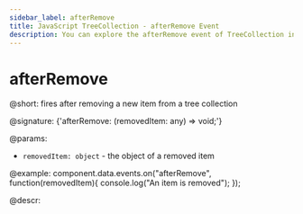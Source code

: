 ```yaml
---
sidebar_label: afterRemove
title: JavaScript TreeCollection - afterRemove Event 
description: You can explore the afterRemove event of TreeCollection in the documentation of the DHTMLX JavaScript UI library. Browse developer guides and API reference, try out code examples and live demos, and download a free 30-day evaluation version of DHTMLX Suite.
---
```


# afterRemove

@short: fires after removing a new item from a tree collection

@signature: {'afterRemove: (removedItem: any) => void;'}

@params:
- `removedItem: object` - the object of a removed item

@example:
component.data.events.on("afterRemove", function(removedItem){
	console.log("An item is removed");
});

@descr:

[comment]: # (@relatedapi:tree_collection/api/beforeremove_event.md)

